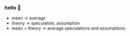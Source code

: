 ### hello 👋

- mean -> average
- theory -> speculation, assumption
- mean + theory -> average speculations and assumptions
